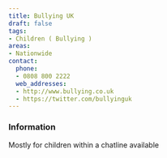 ```yaml
---
title: Bullying UK
draft: false
tags:
- Children ( Bullying )
areas:
- Nationwide
contact:
  phone:
  - 0808 800 2222
  web_addresses:
  - http://www.bullying.co.uk
  - https://twitter.com/bullyinguk
---
```


### Information

Mostly for children within a chatline available